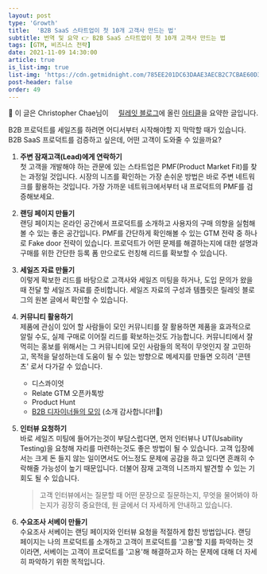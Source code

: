 ```yaml
---
layout: post
type: 'Growth'
title:  'B2B SaaS 스타트업이 첫 10개 고객사 만드는 법'
subtitle: 번역 및 요약 👉 B2B SaaS 스타트업이 첫 10개 고객사 만드는 법
tags: [GTM, 비즈니스 전략]
date: 2021-11-09 14:30:00
article: true
is_list-img: true
list-img: 'https://cdn.getmidnight.com/785EE201DC63DAAE3AECB2C7CBAE60D3/size/w1000/2021/11/first_ten_customers.png'
post-header: false
order: 49
---
```


<p class="text-gray">
 🔗 이 글은 Christopher Chae님이 <a href='https://blog.relate.kr/' target='blank' rel='nofollow' id='outlink1' onclick='clickedOutlink(outlink1)'><img src='https://www.google.com/s2/favicons?sz=64&domain=https://blog.relate.kr/' style='display:inline; height: 1em; position: relative; bottom: -2px; margin-right: 2px;'>릴레잇 블로그</a>에 올린 <a href='https://blog.relate.kr/first-ten-customers/' target='blank' rel='nofollow' id='outlink2' onclick='clickedOutlink(outlink2)'>아티클</a>을 요약한 글입니다.
</p>

B2B 프로덕트를 세일즈를 하려면 어디서부터 시작해야할 지 막막할 때가 있습니다. B2B SaaS 프로덕트를 검증하고 싶은데, 어떤 고객이 도와줄 수 있을까요?

1. **주변 잠재고객(Lead)에게 연락하기**  
    첫 고객을 개발해야 하는 관문에 있는 스타트업은 PMF(Product Market Fit)를 찾는 과정일 것입니다. 시장의 니즈를 확인하는 가장 손쉬운 방법은 바로 주변 네트워크를 활용하는 것입니다. 가장 가까운 네트워크에서부터 내 프로덕트의 PMF를 검증해보세요.

2. **랜딩 페이지 만들기**  
    랜딩 페이지는 온라인 공간에서 프로덕트를 소개하고 사용자의 구매 의향을 실험해볼 수 있는 좋은 공간입니다. PMF를 간단하게 확인해볼 수 있는 GTM 전략 중 하나로 Fake door 전략이 있습니다. 프로덕트가 어떤 문제를 해결하는지에 대한 설명과 구매를 위한 간단한 등록 폼 만으로도 런칭해 리드를 확보할 수 있습니다.

3. **세일즈 자료 만들기**  
    이렇게 확보한 리드를 바탕으로 고객사와 세일즈 미팅을 하거나, 도입 문의가 왔을 때 전달 할 세일즈 자료를 준비합니다. 세일즈 자료의 구성과 템플릿은 릴레잇 블로그의 원본 글에서 확인할 수 있습니다.

4. **커뮤니티 활용하기**  
    제품에 관심이 있어 할 사람들이 모인 커뮤니티를 잘 활용하면 제품을 효과적으로 알릴 수도, 실제 구매로 이어질 리드를 확보하는것도 가능합니다. 커뮤니티에서 잘 먹히는 홍보를 위해서는 그 커뮤니티에 모인 사람들의 목적이 무엇인지 잘 고민하고, 목적을 달성하는데 도움이 될 수 있는 방향으로 메세지를 만들면 오히려 '콘텐츠' 로서 다가갈 수 있습니다.

    * 디스콰이엇
    * Relate GTM 오픈카톡방
    * Product Hunt
    * <a href='https://b2b-designers.space/' target='blank' rel='nofollow' id='outlink3' onclick='clickedOutlink(outlink3)'>B2B 디자이너들의 모임</a> (소개 감사합니다!!🙏)  
<figcaption></figcaption>
  
5. **인터뷰 요청하기**  
    바로 세일즈 미팅에 들어가는것이 부담스럽다면, 먼저 인터뷰나 UT(Usability Testing)을 요청해 자리를 마련하는것도 좋은 방법이 될 수 있습니다. 고객 입장에서는 크게 돈 들지 않는 일이면서도 어느정도 문제에 공감을 하고 있다면 흔쾌히 수락해줄 가능성이 높기 때문입니다. 더불어 잠재 고객의 니즈까지 발견할 수 있는 기회도 될 수 있습니다.

    > 고객 인터뷰에서는 질문할 때 어떤 문장으로 질문하는지, 무엇을 물어봐야 하는지가 굉장히 중요한데, 원 글에서 더 자세하게 안내하고 있습니다.

6. **수요조사 서베이 만들기**  
    수요조사 서베이는 랜딩 페이지와 인터뷰 요청을 적절하게 합친 방법입니다. 랜딩 페이지는 나의 프로덕트를 소개하고 고객이 프로덕트를 '고용'할 지를 파악하는 것이라면, 서베이는 고객이 프로덕트를 '고용'해 해결하고자 하는 문제에 대해 더 자세히 파악하기 위한 목적입니다.